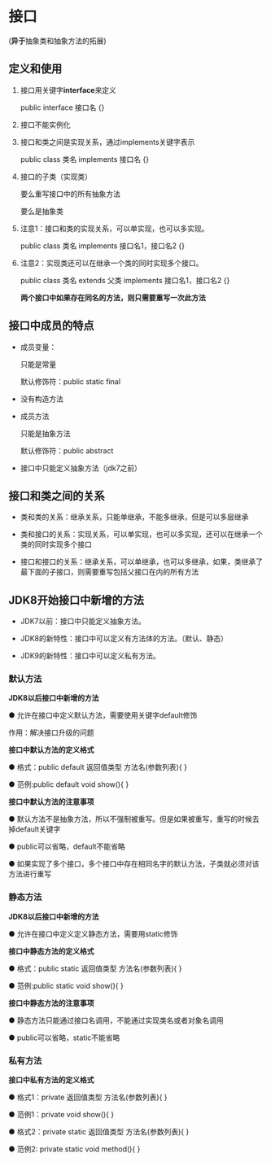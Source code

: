 # 接口

(**异于**抽象类和抽象方法的拓展)

## 定义和使用

1. 接口用关键字**interface**来定义

    public interface 接口名 {}

2. 接口不能实例化

3. 接口和类之间是实现关系，通过implements关键字表示

    public class 类名 implements 接口名 {}

4. 接口的子类（实现类）

    要么重写接口中的所有抽象方法

    要么是抽象类

5. 注意1：接口和类的实现关系，可以单实现，也可以多实现。

    public class 类名 implements 接口名1，接口名2 {}

6. 注意2：实现类还可以在继承一个类的同时实现多个接口。

    public class 类名 extends 父类 implements 接口名1，接口名2 {}

    **两个接口中如果存在同名的方法，则只需要重写一次此方法**

## 接口中成员的特点

- 成员变量：
   
   只能是常量

   默认修饰符：public static final

- 没有构造方法

- 成员方法

   只能是抽象方法

   默认修饰符：public abstract

- 接口中只能定义抽象方法（jdk7之前）

## 接口和类之间的关系

- 类和类的关系：继承关系，只能单继承，不能多继承，但是可以多层继承

- 类和接口的关系：实现关系，可以单实现，也可以多实现，还可以在继承一个类的同时实现多个接口

- 接口和接口的关系：继承关系，可以单继承，也可以多继承，如果，类继承了最下面的子接口，则需要重写包括父接口在内的所有方法

## JDK8开始接口中新增的方法

- JDK7以前：接口中只能定义抽象方法。

- JDK8的新特性：接口中可以定义有方法体的方法。（默认、静态）

- JDK9的新特性：接口中可以定义私有方法。

### 默认方法

**JDK8以后接口中新增的方法**

● 允许在接口中定义默认方法，需要使用关键字default修饰

作用：解决接口升级的问题

**接口中默认方法的定义格式**

● 格式：public default 返回值类型 方法名(参数列表){ }

● 范例:public default void show(){ }

**接口中默认方法的注意事项**

● 默认方法不是抽象方法，所以不强制被重写。但是如果被重写，重写的时候去掉default关键字

● public可以省略，default不能省略

● 如果实现了多个接口，多个接口中存在相同名字的默认方法，子类就必须对该方法进行重写

### 静态方法

**JDK8以后接口中新增的方法**

● 允许在接口中定义定义静态方法，需要用static修饰

**接口中静态方法的定义格式**

● 格式：public static 返回值类型 方法名(参数列表){ }

● 范例:public static void show(){ }

**接口中静态方法的注意事项**

● 静态方法只能通过接口名调用，不能通过实现类名或者对象名调用

● public可以省略，static不能省略

### 私有方法

**接口中私有方法的定义格式**

● 格式1：private 返回值类型 方法名(参数列表){ }

● 范例1：private void show(){ }

● 格式2：private static 返回值类型 方法名(参数列表){ }

● 范例2: private static void method(){ }






